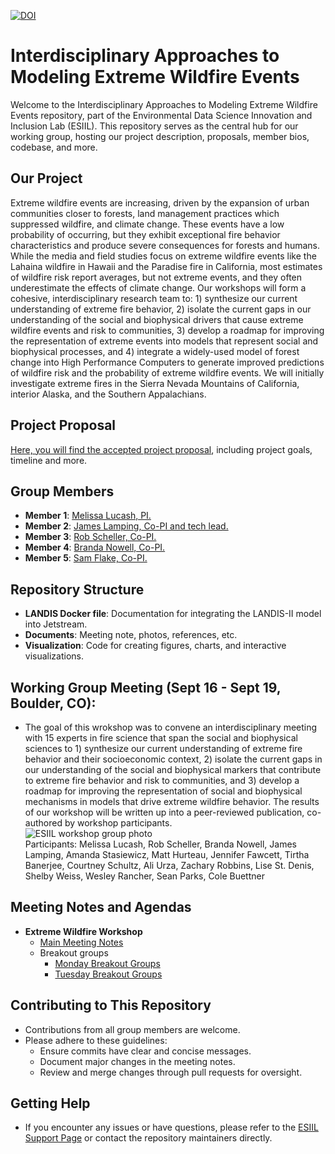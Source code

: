 [![DOI](https://zenodo.org/badge/785774667.svg)](https://zenodo.org/doi/10.5281/zenodo.11167932)

# Interdisciplinary Approaches to Modeling Extreme Wildfire Events

Welcome to the Interdisciplinary Approaches to Modeling Extreme Wildfire Events repository, part of the Environmental Data Science Innovation and Inclusion Lab (ESIIL). This repository serves as the central hub for our working group, hosting our project description, proposals, member bios, codebase, and more.

## Our Project

Extreme wildfire events are increasing, driven by the expansion of urban communities closer to forests, land management practices which suppressed wildfire, and climate change. These events have a low probability of occurring, but they exhibit exceptional fire behavior characteristics and produce severe consequences for forests and humans. While the media and field studies focus on extreme wildfire events like the Lahaina wildfire in Hawaii and the Paradise fire in California, most estimates of wildfire risk report averages, but not extreme events, and they often underestimate the effects of climate change. Our workshops will form a cohesive, interdisciplinary research team to: 1) synthesize our current understanding of extreme fire behavior, 2) isolate the current gaps in our understanding of the social and biophysical drivers that cause extreme wildfire events and risk to communities, 3) develop a roadmap for improving the representation of extreme events into models that represent social and biophysical processes, and 4) integrate a widely-used model of forest change into High Performance Computers to generate improved predictions of wildfire risk and the probability of extreme wildfire events. We will initially investigate extreme fires in the Sierra Nevada Mountains of California, interior Alaska, and the Southern Appalachians. 

## Project Proposal

[Here, you will find the accepted project proposal](https://github.com/CU-ESIIL/ExtremeWildfire/blob/main/docs/notes/ESIIL%20Proposal%20Body%202023-Final.pdf), including project goals, timeline and more.

## Group Members
- **Member 1**: [Melissa Lucash, PI.](https://www.melissalucash.com/melissalucash)
- **Member 2**: [James Lamping, Co-PI and tech lead.](https://spatialforests.org)
- **Member 3**: [Rob Scheller, Co-PI.](https://cnr.ncsu.edu/directory/robert-scheller/)
- **Member 4**: [Branda Nowell, Co-PI.](https://chass.ncsu.edu/people/blnowell/)
- **Member 5**: [Sam Flake, Co-PI.](https://github.com/flakesw)

## Repository Structure
- **LANDIS Docker file**: Documentation for integrating the LANDIS-II  model into Jetstream.
- **Documents**: Meeting note, photos, references, etc.
- **Visualization**: Code for creating figures, charts, and interactive visualizations.

## Working Group Meeting (Sept 16 - Sept 19, Boulder, CO):
- The goal of this wrokshop was to convene an interdisciplinary meeting with 15 experts in fire science that span the social and biophysical sciences to 1) synthesize our current understanding of extreme fire behavior and their socioeconomic context, 2) isolate the current gaps in our understanding of the social and biophysical markers that contribute to extreme fire behavior and risk to communities, and 3) develop a roadmap for improving the representation of social and biophysical mechanisms in models that drive extreme wildfire behavior. The results of our workshop will be written up into a peer-reviewed publication, co-authored by workshop participants. <br>
![ESIIL workshop group photo](docs/photos/IMG_4644.JPG)<br>
Participants: Melissa Lucash, Rob Scheller, Branda Nowell, James Lamping, Amanda Stasiewicz, Matt Hurteau, Jennifer Fawcett, Tirtha Banerjee, Courtney Schultz, Ali Urza, Zachary Robbins, Lise St. Denis, Shelby Weiss, Wesley Rancher, Sean Parks, Cole Buettner

## Meeting Notes and Agendas
- **Extreme Wildfire Workshop**
  - [Main Meeting Notes](docs/notes/Main_Workshop_Notes.md)
  - Breakout groups
    - [Monday Breakout Groups](docs/notes/Monday_Breakout_Group_Notes.md)
    - [Tuesday Breakout Groups](docs/notes/Tuesday_Breakout_Group_Notes.md)

## Contributing to This Repository
- Contributions from all group members are welcome.
- Please adhere to these guidelines:
  - Ensure commits have clear and concise messages.
  - Document major changes in the meeting notes.
  - Review and merge changes through pull requests for oversight.

## Getting Help
- If you encounter any issues or have questions, please refer to the [ESIIL Support Page](https://esiil-support-page-url/) or contact the repository maintainers directly.

